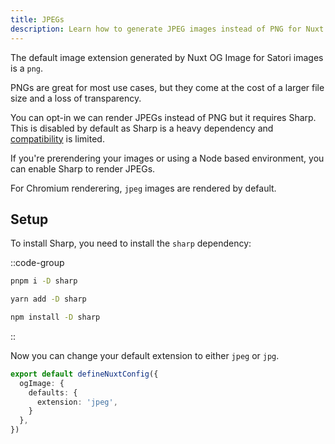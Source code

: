 ```yaml
---
title: JPEGs
description: Learn how to generate JPEG images instead of PNG for Nuxt OG Image.
---
```


The default image extension generated by Nuxt OG Image for Satori images is a `png`.

PNGs are great for most use cases, but they come at the cost of a larger file size and a loss of transparency.

You can opt-in we can render JPEGs instead of PNG but it requires Sharp. This is disabled
by default as Sharp is a heavy dependency and [compatibility](/og-image/guides/compatibility) is limited.

If you're prerendering your images or using a Node based environment, you can enable Sharp to render JPEGs.

For Chromium renderering, `jpeg` images are rendered by default.

## Setup

To install Sharp, you need to install the `sharp` dependency:

::code-group

```sh [pnpm]
pnpm i -D sharp
```

```bash [yarn]
yarn add -D sharp
```

```bash [npm]
npm install -D sharp
```

::

Now you can change your default extension to either `jpeg` or `jpg`.

```ts [nuxt.config.ts]
export default defineNuxtConfig({
  ogImage: {
    defaults: {
      extension: 'jpeg',
    }
  },
})
```
